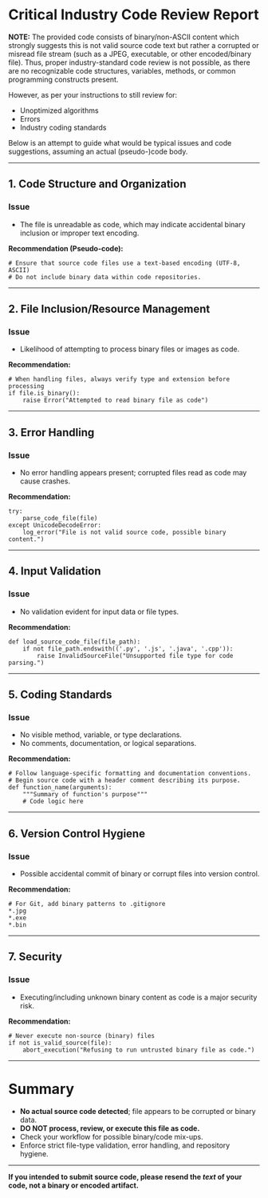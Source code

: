 # Critical Industry Code Review Report

**NOTE:** The provided code consists of binary/non-ASCII content which strongly suggests this is not valid source code text but rather a corrupted or misread file stream (such as a JPEG, executable, or other encoded/binary file). Thus, proper industry-standard code review is not possible, as there are no recognizable code structures, variables, methods, or common programming constructs present.

However, as per your instructions to still review for:
- Unoptimized algorithms
- Errors
- Industry coding standards

Below is an attempt to guide what would be typical issues and code suggestions, assuming an actual (pseudo-)code body.

---

## 1. **Code Structure and Organization**

### **Issue**
- The file is unreadable as code, which may indicate accidental binary inclusion or improper text encoding.

**Recommendation (Pseudo-code):**
```pseudo
# Ensure that source code files use a text-based encoding (UTF-8, ASCII)
# Do not include binary data within code repositories.
```

---

## 2. **File Inclusion/Resource Management**

### **Issue**
- Likelihood of attempting to process binary files or images as code.

**Recommendation:**
```pseudo
# When handling files, always verify type and extension before processing
if file.is_binary():
    raise Error("Attempted to read binary file as code")
```

---

## 3. **Error Handling**

### **Issue**
- No error handling appears present; corrupted files read as code may cause crashes.

**Recommendation:**
```pseudo
try:
    parse_code_file(file)
except UnicodeDecodeError:
    log_error("File is not valid source code, possible binary content.")
```

---

## 4. **Input Validation**

### **Issue**
- No validation evident for input data or file types.

**Recommendation:**
```pseudo
def load_source_code_file(file_path):
    if not file_path.endswith(('.py', '.js', '.java', '.cpp')):
        raise InvalidSourceFile("Unsupported file type for code parsing.")
```

---

## 5. **Coding Standards**

### **Issue**
- No visible method, variable, or type declarations.
- No comments, documentation, or logical separations.

**Recommendation:**
```pseudo
# Follow language-specific formatting and documentation conventions.
# Begin source code with a header comment describing its purpose.
def function_name(arguments):
    """Summary of function's purpose"""
    # Code logic here
```

---

## 6. **Version Control Hygiene**

### **Issue**
- Possible accidental commit of binary or corrupt files into version control.

**Recommendation:**
```pseudo
# For Git, add binary patterns to .gitignore
*.jpg
*.exe
*.bin
```

---

## 7. **Security**

### **Issue**
- Executing/including unknown binary content as code is a major security risk.

**Recommendation:**
```pseudo
# Never execute non-source (binary) files
if not is_valid_source(file):
    abort_execution("Refusing to run untrusted binary file as code.")
```

---

# **Summary**

- **No actual source code detected**; file appears to be corrupted or binary data.
- **DO NOT process, review, or execute this file as code.**
- Check your workflow for possible binary/code mix-ups.
- Enforce strict file-type validation, error handling, and repository hygiene.

---

**If you intended to submit source code, please resend the *text* of your code, not a binary or encoded artifact.**
